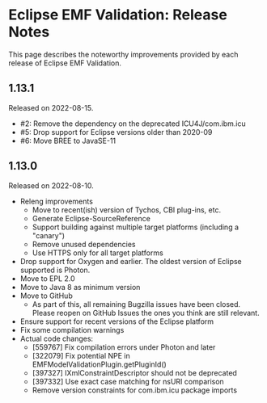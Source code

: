 # Eclipse EMF Validation: Release Notes

This page describes the noteworthy improvements provided by each release of Eclipse EMF Validation.

## 1.13.1

Released on 2022-08-15.

* #2: Remove the dependency on the deprecated ICU4J/com.ibm.icu
* #5: Drop support for Eclipse versions older than 2020-09
* #6: Move BREE to JavaSE-11

## 1.13.0

Released on 2022-08-10.

* Releng improvements
  * Move to recent(ish) version of Tychos, CBI plug-ins, etc.
  * Generate Eclipse-SourceReference
  * Support building against multiple target platforms (including a "canary")
  * Remove unused dependencies
  * Use HTTPS only for all target platforms
* Drop support for Oxygen and earlier. The oldest version of Eclipse supported is Photon.
* Move to EPL 2.0
* Move to Java 8 as minimum version
* Move to GitHub
  * As part of this, all remaining Bugzilla issues have been closed. Please reopen on GitHub Issues the ones you think are still relevant.
* Ensure support for recent versions of the Eclipse platform
* Fix some compilation warnings
* Actual code changes:
  * [559767] Fix compilation errors under Photon and later
  * [322079] Fix potential NPE in EMFModelValidationPlugin.getPluginId()
  * [397327] IXmlConstraintDescriptor should not be deprecated
  * [397332] Use exact case matching for nsURI comparison
  * Remove version constraints for com.ibm.icu package imports
